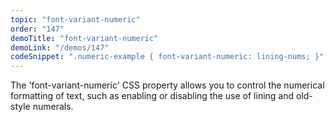 ```yaml
---
topic: "font-variant-numeric"
order: "147"
demoTitle: "font-variant-numeric"
demoLink: "/demos/147"
codeSnippet: ".numeric-example { font-variant-numeric: lining-nums; }"
---
```


The 'font-variant-numeric' CSS property allows you to control the numerical formatting of text, such as enabling or disabling the use of lining and old-style numerals.
<br />
